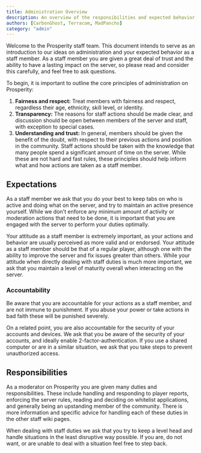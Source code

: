 ```yaml
---
title: Administration Overview
description: An overview of the responsibilities and expected behavior as a staff member on the server.
authors: [CarbonGhost, Terracom, MadPancho]
category: "admin"
---
```


Welcome to the Prosperity staff team. This document intends to serve as an introduction to our ideas on administration and your expected behavior as a staff member. As a staff member you are given a great deal of trust and the ability to have a lasting impact on the server, so please read and consider this carefully, and feel free to ask questions.

To begin, it is important to outline the core principles of administration on Prosperity:

1. **Fairness and respect:** Treat members with fairness and respect, regardless their age, ethnicity, skill level, or identity.
2. **Transparency:** The reasons for staff actions should be made clear, and discussion should be open between members of the server and staff, with exception to special cases.
3. **Understanding and trust:** In general, members should be given the benefit of the doubt, with respect to their previous actions and position in the community. Staff actions should be taken with the knowledge that many people spend a significant amount of time on the server.
   While these are not hard and fast rules, these principles should help inform what and how actions are taken as a staff member.

## Expectations

As a staff member we ask that you do your best to keep tabs on who is active and doing what on the server, and try to maintain an active presence yourself. While we don't enforce any minimum amount of activity or moderation actions that need to be done, it is important that you are engaged with the server to perform your duties optimally.

Your attitude as a staff member is extremely important, as your actions and behavior are usually perceived as more valid and or endorsed. Your attitude as a staff member should be that of a regular player, although one with the ability to improve the server and fix issues greater than others. While your attitude when directly dealing with staff duties is much more important, we ask that you maintain a level of maturity overall when interacting on the server.

### Accountability

Be aware that you are accountable for your actions as a staff member, and are not immune to punishment. If you abuse your power or take actions in bad faith these will be punished severely.

On a related point, you are also accountable for the security of your accounts and devices. We ask that you be aware of the security of your accounts, and ideally enable 2-factor-authentication. If you use a shared computer or are in a similar situation, we ask that you take steps to prevent unauthorized access.

## Responsibilities

As a moderator on Prosperity you are given many duties and responsibilities. These include handling and responding to player reports, enforcing the server rules, reading and deciding on whitelist applications, and generally being an upstanding member of the community. There is more information and specific advice for handling each of these duties in the other staff wiki pages.

When dealing with staff duties we ask that you try to keep a level head and handle situations in the least disruptive way possible. If you are, do not want, or are unable to deal with a situation feel free to step back.
